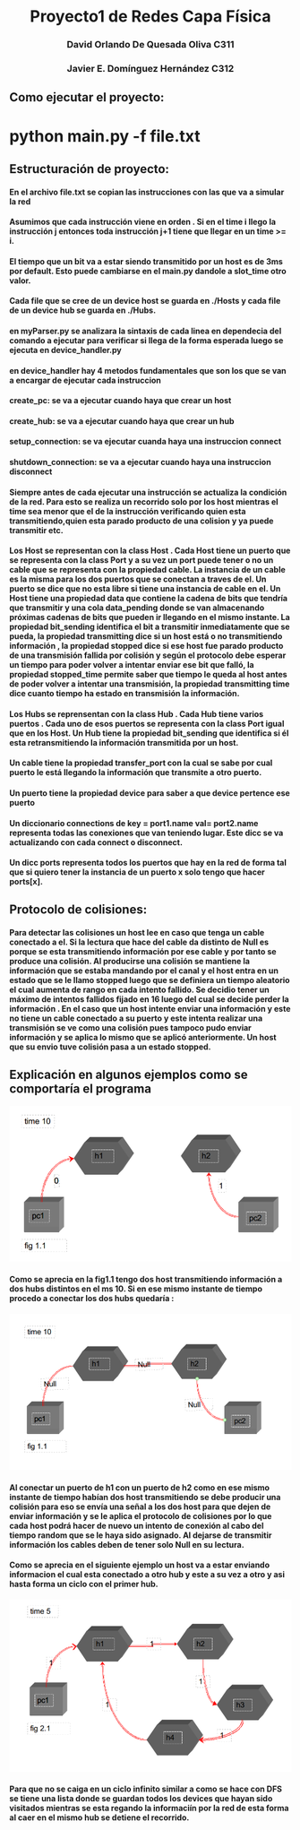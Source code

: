 # <center>Proyecto1 de Redes Capa Física<center>
### <center>David Orlando De Quesada Oliva C311</center>
### <center>Javier E. Domínguez Hernández C312</center>

## Como ejecutar el proyecto:
# python main.py -f file.txt

## Estructuración de proyecto:
#### En el archivo file.txt se copian las instrucciones con las que va a  simular la red

#### Asumimos que cada instrucción viene en orden . Si en el time i llego la instrucción j entonces toda instrucción j+1 tiene que llegar en un time >= i.

#### El tiempo que un bit va a estar siendo transmitido por un host es de 3ms por default. Esto puede cambiarse en el main.py dandole a slot_time otro valor.
#### Cada file que se cree de un device host se guarda en ./Hosts y cada file de un device hub se guarda en ./Hubs.

#### en myParser.py se analizara la sintaxis de cada linea en dependecia del comando a ejecutar para verificar si llega de la forma esperada luego  se ejecuta en device_handler.py

#### en device_handler hay 4 metodos fundamentales que son los que se van a encargar de ejecutar cada instruccion
#### create_pc: se va a ejecutar cuando haya que crear un host
#### create_hub: se va a ejecutar cuando haya que crear un hub 
#### setup_connection: se va ejecutar cuanda haya una instruccion connect
#### shutdown_connection: se va a ejecutar cuando haya una instruccion disconnect
#### Siempre antes de cada ejecutar una instrucción se actualiza la condición de la red. Para esto se realiza un recorrido solo por los host mientras el time sea menor que el de la instrucción verificando quien esta transmitiendo,quien esta parado producto de una colision y ya puede transmitir etc.

#### Los Host se representan con la class Host . Cada Host tiene un puerto que se representa con la class Port y a su vez un port puede tener o no un cable que se representa con la propiedad cable. La instancia de un cable es la misma para los dos puertos que se conectan a traves de el. Un puerto se dice que no esta libre si tiene una instancia de cable en el. Un Host tiene una propiedad data que contiene la cadena de bits que tendría que transmitir y una cola data_pending donde se van almacenando próximas cadenas de bits que pueden ir llegando en el mismo instante. La propiedad bit_sending identifica el bit a transmitir inmediatamente que se pueda, la propiedad transmitting dice si un host está o no transmitiendo información , la propiedad stopped dice si ese host fue parado producto de una transmisión fallida por colisión y según el protocolo debe esperar un tiempo para poder volver a intentar enviar ese bit que falló, la propiedad stopped_time permite saber que tiempo le queda al host antes de poder volver a intentar una transmisión, la propiedad transmitting time dice cuanto tiempo ha estado en transmisión la información. 

#### Los Hubs se reprensentan con la class Hub . Cada Hub tiene varios puertos . Cada uno de esos puertos se representa con la class Port igual que en los Host. Un Hub tiene la propiedad bit_sending que identifica si él esta retransmitiendo la información transmitida por un host. 

#### Un cable tiene la propiedad transfer_port con la cual se sabe por cual  puerto le está llegando la información que transmite a otro puerto.

#### Un puerto tiene la propiedad device para saber a que device pertence ese puerto

#### Un diccionario  connections de key = port1.name val= port2.name representa todas las conexiones que van teniendo lugar. Este dicc se va actualizando con cada connect o disconnect.

#### Un dicc ports representa todos los puertos que hay en la red de forma tal que si quiero tener la instancia de un puerto x solo tengo que hacer ports[x].
 
## Protocolo de colisiones:
#### Para detectar las colisiones un host lee en caso que tenga un cable conectado a el. Si la lectura que hace del cable da distinto de Null es porque se esta transmitiendo información por ese cable y por tanto se produce una colisión. Al producirse una colisión se mantiene la información que se estaba mandando por el canal y el host entra en un estado que se le llamo stopped luego que se definiera un tiempo aleatorio el cual aumenta de rango en cada intento fallido. Se decidio tener un máximo de intentos fallidos fijado en 16 luego del cual se decide perder la información . En el caso que un host intente enviar una información y este no tiene un cable conectado a su puerto y este intenta realizar una transmisión se ve como una colisión pues tampoco pudo enviar información y se aplica lo mismo que se aplicó anteriormente. Un host que su envio tuve colisión pasa a un  estado stopped.

## Explicación  en algunos ejemplos como se comportaría el programa
![fig1.1](./images/fig1.1.png)
#### Como se aprecia en la fig1.1 tengo dos host transmitiendo información a dos hubs distintos en el ms 10. Si en ese mismo instante de tiempo procedo a conectar los dos hubs quedaría : 
![fig1.2](./images/fig1.2.png)
#### Al conectar un puerto de h1 con un puerto de h2 como en ese mismo instante de tiempo habían dos host transmitiendo se debe producir una colisión para eso se envía  una señal a los dos host para que dejen de enviar información y se le aplica el protocolo de colisiones por lo que cada host podrá hacer de nuevo un intento de conexión al cabo del tiempo random que se le haya sido asignado. Al dejarse de transmitir información los cables deben de tener solo Null en su lectura.



#### Como se aprecia en el siguiente ejemplo un host va a estar enviando informacion el cual esta conectado a otro hub y este a su vez a otro y asi hasta forma un ciclo con el primer hub.
![fig1.2](./images/fig2.1.png)
#### Para que no se caiga en un ciclo infinito similar a como se hace con DFS se tiene una lista donde se guardan todos los devices que hayan sido visitados mientras se esta regando la informaciín por la red de esta forma al caer en el mismo hub se detiene el recorrido.

#####






